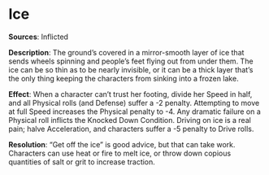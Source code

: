 # **Ice** 
**Sources**: Inflicted

**Description**: The ground’s covered in a mirror-smooth
layer of ice that sends wheels spinning and people’s feet flying
out from under them. The ice can be so thin as to be nearly
invisible, or it can be a thick layer that’s the only thing keeping the characters from sinking into a frozen lake.

**Effect**: When a character can’t trust her footing, divide
her Speed in half, and all Physical rolls (and Defense) suffer
a -2 penalty. Attempting to move at full Speed increases the
Physical penalty to -4. Any dramatic failure on a Physical
roll inflicts the Knocked Down Condition. Driving on ice is a real
pain; halve Acceleration, and characters suffer a -5 penalty
to Drive rolls.

**Resolution**: “Get off the ice” is good advice, but that
can take work. Characters can use heat or fire to melt ice,
or throw down copious quantities of salt or grit to increase
traction.